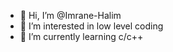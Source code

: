- 👋 Hi, I’m @Imrane-Halim
- 👀 I’m interested in low level coding
- 🌱 I’m currently learning c/c++

<!---
Imrane-Halim/Imrane-Halim is a ✨ special ✨ repository because its `README.md` (this file) appears on your GitHub profile.
You can click the Preview link to take a look at your changes.
--->
